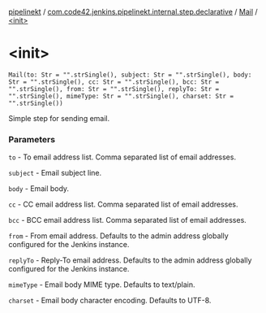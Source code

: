 [pipelinekt](../../index.md) / [com.code42.jenkins.pipelinekt.internal.step.declarative](../index.md) / [Mail](index.md) / [&lt;init&gt;](./-init-.md)

# &lt;init&gt;

`Mail(to: Str = "".strSingle(), subject: Str = "".strSingle(), body: Str = "".strSingle(), cc: Str = "".strSingle(), bcc: Str = "".strSingle(), from: Str = "".strSingle(), replyTo: Str = "".strSingle(), mimeType: Str = "".strSingle(), charset: Str = "".strSingle())`

Simple step for sending email.

### Parameters

`to` - To email address list. Comma separated list of email addresses.

`subject` - Email subject line.

`body` - Email body.

`cc` - CC email address list. Comma separated list of email addresses.

`bcc` - BCC email address list. Comma separated list of email addresses.

`from` - From email address. Defaults to the admin address globally configured for the Jenkins instance.

`replyTo` - Reply-To email address. Defaults to the admin address globally configured for the Jenkins instance.

`mimeType` - Email body MIME type. Defaults to text/plain.

`charset` - Email body character encoding. Defaults to UTF-8.